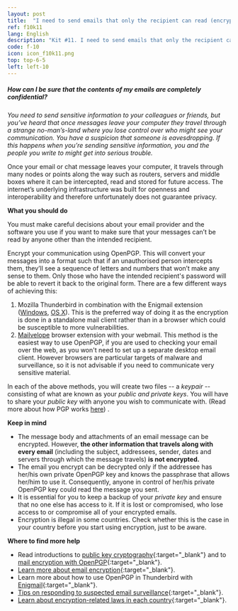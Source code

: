 ```yaml
---
layout: post
title:  "I need to send emails that only the recipient can read (encrypted)"
ref: f10k11
lang: English
description: "Kit #11. I need to send emails that only the recipient can read"
code: f-10
icon: icon_f10k11.png
top: top-6-5
left: left-10
---
```


##### How can I be sure that the contents of my emails are completely confidential?

*You need to send sensitive information to your colleagues or friends, but you’ve heard that once messages leave your computer they travel through a strange no-man’s-land where you lose control over who might see your communication. You have a suspicion that someone is eavesdropping. If this happens when you’re sending sensitive information, you and the people you write to might get into serious trouble.*

Once your email or chat message leaves your computer, it travels through many nodes or points along the way such as routers, servers and middle boxes where it can be intercepted, read and stored for future access. The internet’s underlying infrastructure was built for openness and interoperability and therefore unfortunately does not guarantee privacy.

**What you should do**

You must make careful decisions about your email provider and the software you use if you want to make sure that your messages can’t be read by anyone other than the intended recipient.

Encrypt your communication using OpenPGP. This will convert your messages into a format such that if an unauthorised person intercepts them, they’ll see a sequence of letters and numbers that won’t make any sense to them. Only those who have the intended recipient's password will be able to revert it back to the original form. There are a few different ways of achieving this:

1. Mozilla Thunderbird in combination with the Enigmail extension ([Windows](https://securityinabox.org/en/guide/thunderbird/windows/), [OS X](https://securityinabox.org/en/guide/thunderbird/mac/)). This is the preferred way of doing it as the encryption is done in a standalone mail client rather than in a browser which could be susceptible to more vulnerabilities.
2. [Mailvelope](https://securityinabox.org/en/guide/mailvelope/web/) browser extension with your webmail. This method is the easiest way to use OpenPGP, if you are used to checking your email over the web, as you won't need to set up a separate desktop email client. However browsers are particular targets of malware and surveillance, so it is not advisable if you need to communicate very sensitive material.

In each of the above methods, you will create two files -- a *keypair* -- consisting of what are known as your *public and private keys*. You will have to share your *public key* with anyone you wish to communicate with. (Read more about how PGP works [here](https://ssd.eff.org/en/module/introduction-public-key-cryptography-and-pgp)) .

**Keep in mind**

+ The message body and attachments of an email message can be encrypted. However, **the other information that travels along with every email** (including the subject, addressees, sender, dates and servers through which the message travels) **is not encrypted.**
+ The email you encrypt can be decrypted only if the addressee has her/his own private OpenPGP key and knows the passphrase that allows her/him to use it. Consequently, anyone in control of her/his private OpenPGP key could read the message you sent.
+ It is essential for you to keep a backup of your *private key* and ensure that no one else has access to it. If it is lost or compromised, who lose access to or compromise all of your encrypted emails.
+ Encryption is illegal in some countries. Check whether this is the case in your country before you start using encryption, just to be aware.

**Where to find more help**

+ Read introductions to [public key cryptography](https://ssd.eff.org/en/module/introduction-public-key-cryptography-and-pgp){:target="_blank"} and to [mail encryption with OpenPGP](http://write.flossmanuals.net/basic-internet-security/introduction-to-mail-encryption-pgp/){:target="_blank"}.
+ [Learn more about email encryption](https://securityinabox.org/en/guide/secure-communication/#using-public-key-encryption-in-email){:target="_blank"}.
+ Learn more about how to use OpenPGP in Thunderbird with [Enigmail](https://enigmail.net/index.php/en/documentation/what-is-enigmail){:target="_blank"}.
+ [Tips on responding to suspected email surveillance](https://securityinabox.org/en/guide/secure-communication/#tips-on-responding-to-suspected-email-hacking-and-surveillance){:target="_blank"}.
+ [Learn about encryption-related laws in each country](http://www.cryptolaw.org/){:target="_blank"}.
